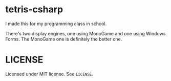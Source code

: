 # tetris-csharp
I made this for my programming class in school.

There's two display engines, one using MonoGame and one using Windows Forms.
The MonoGame one is definitely the better one.

# LICENSE
Licensed under MIT license. See `LICENSE`.
